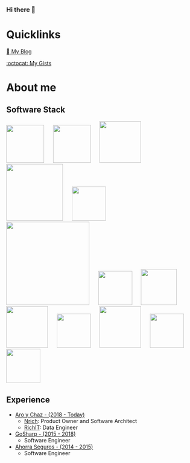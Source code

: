 ### Hi there 👋
# Quicklinks
[:link: My Blog](https://gist.github.com/fgarcia-code)

[:octocat: My Gists](https://gist.github.com/fgarcia-code)

# About me
## Software Stack
[<img src="https://github.githubassets.com/images/modules/logos_page/GitHub-Mark.png" width=100/>](https://docs.github.com/en/get-started) &nbsp;&nbsp;&nbsp;&nbsp;
[<img src="https://www.docker.com/wp-content/uploads/2022/03/vertical-logo-monochromatic.png" width=100/>](https://www.docker.com/get-started/) &nbsp;&nbsp;&nbsp;&nbsp;
[<img src="https://upload.wikimedia.org/wikipedia/commons/thumb/4/48/Markdown-mark.svg/1200px-Markdown-mark.svg.png" width=110/>](https://www.markdownguide.org/getting-started/) &nbsp;&nbsp;&nbsp;&nbsp; 
[<img src="https://upload.wikimedia.org/wikipedia/commons/thumb/0/05/Go_Logo_Blue.svg/1200px-Go_Logo_Blue.svg.png" width=150/>](https://go.dev/learn/) &nbsp;&nbsp;&nbsp;&nbsp; [<img src="https://upload.wikimedia.org/wikipedia/commons/thumb/3/39/Kubernetes_logo_without_workmark.svg/1200px-Kubernetes_logo_without_workmark.svg.png" width=90/>](https://kubernetes.io/docs/tasks/tools/) &nbsp;&nbsp;&nbsp;&nbsp; [<img src="https://upload.wikimedia.org/wikipedia/commons/thumb/a/af/Logo_of_Hugo_the_static_website_generator.svg/1024px-Logo_of_Hugo_the_static_website_generator.svg.png" width=220/>](https://gohugo.io/getting-started/quick-start/) &nbsp;&nbsp;&nbsp;&nbsp; [<img src="https://upload.wikimedia.org/wikipedia/commons/thumb/d/d5/Tailwind_CSS_Logo.svg/2048px-Tailwind_CSS_Logo.svg.png" width=90/>](https://tailwindcss.com/docs/installation) &nbsp;&nbsp;&nbsp;&nbsp; [<img src="https://seeklogo.com/images/G/google-cloud-logo-ADE788217F-seeklogo.com.png" width=95/>](https://cloud.google.com/docs/get-started) &nbsp;&nbsp;&nbsp;&nbsp; [<img src="https://grpc.io/img/logos/grpc-icon-color.png" width=110/>](https://grpc.io/docs/languages/go/quickstart/) &nbsp;&nbsp;&nbsp;&nbsp; [<img src="https://upload.wikimedia.org/wikipedia/commons/thumb/1/17/GraphQL_Logo.svg/2048px-GraphQL_Logo.svg.png" width=90/>](https://graphql.org/code/) &nbsp;&nbsp;&nbsp;&nbsp; [<img src="https://upload.wikimedia.org/wikipedia/commons/thumb/8/8e/Nextjs-logo.svg/800px-Nextjs-logo.svg.png" width=110/>](https://nextjs.org/docs) &nbsp;&nbsp;&nbsp;&nbsp; [<img src="https://cdn.cdnlogo.com/logos/v/82/visual-studio-code.svg" width=90/>](https://code.visualstudio.com/docs/introvideos/basics) &nbsp;&nbsp;&nbsp;&nbsp; [<img src="https://upload.wikimedia.org/wikipedia/commons/thumb/4/4b/Bash_Logo_Colored.svg/1200px-Bash_Logo_Colored.svg.png" width=90/>](https://www.gnu.org/software/bash/manual/bash.html) &nbsp;&nbsp;&nbsp;&nbsp;

## Experience
* [Aro y Chaz - (2018 - Today)](https://aroychaz.com/)
  * [Nrich](https://nrich.com/): Product Owner and Software Architect
  * [RichIT](https://richit.ai/): Data Engineer
* [GoSharp - (2015 - 2018)](https://www.go-sharp.ai/)
  * Software Engineer
* [Ahorra Seguros - (2014 - 2015)](https://ahorraseguros.mx/)
  * Software Engineer
